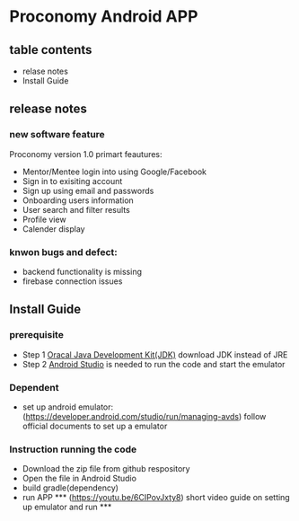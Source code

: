 # Proconomy Android APP
## table contents
* relase notes
* Install Guide
## release notes
### new software feature
Proconomy version 1.0 primart feautures:
* Mentor/Mentee login into using Google/Facebook
* Sign in to exisiting account
* Sign up using email and passwords
* Onboarding users information
* User search and filter results
* Profile view
* Calender display
### knwon bugs and defect:
* backend functionality is missing
* firebase connection issues
## Install Guide
### prerequisite
- Step 1 [Oracal Java Development Kit(JDK)](https://www.oracle.com/java/technologies/downloads/) download JDK instead of JRE
- Step 2 [Android Studio](https://developer.android.com/studio) is needed to run the code and start the emulator
### Dependent
- set up android emulator: (https://developer.android.com/studio/run/managing-avds) follow official documents
to set up a emulator

### Instruction running the code
* Download the zip file from github respository
* Open the file in Android Studio
* build gradle(dependency) 
* run APP
*** (https://youtu.be/6CIPovJxty8) short video guide on setting up emulator and run ***




